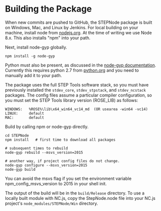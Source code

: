 
# Building the Package

When new commits are pushed to GitHub, the STEPNode package is built on
Windows, Mac, and Linux by Jenkins. For local building on your machine,
install node from [nodejs.org](https://nodejs.org). At the time of
writing we use Node 8.x. This also installs \"npm\" into your path.

Next, install node-gyp globally.

``` {.code}
npm install -g node-gyp
```

Python must also be present, as discussed in the [node-gyp
documentation](https://github.com/nodejs/node-gyp#configuration).
Currently this requires python 2.7 from
[python.org](https://www.python.org/downloads/) and you need to
manually add it to your path.

The package uses the full STEP Tools software stack, so you must have
previously installed the `stdev_core`, `stdev_stpstack`, and
`stdev_ncstack` packages.  The config files assume a particular
compiler configuration, so you must set the STEP Tools library version
(ROSE_LIB) as follows:


``` {.code}
WINDOWS:   %ROSE%\lib\x64_win64_vc14_md  (OR usearea -win64 -vc14)
LINUX:     default
MAC:       default
```

Build by calling npm or node-gyp directly.

``` {.code}
cd STEPNode
npm install   # first time to download all packages

# subsequent times to rebuild
node-gyp rebuild --msvs_version=2015

# another way, if project config files do not change.
node-gyp configure --msvs_version=2015
node-gyp build
```

You can avoid the msvs flag if you set the environment variable
npm\_config\_msvs\_version to 2015 in your shell init.

The output of the build will be in the `build/Release` directory.  To
use a locally built module with NC.js, copy the StepNode.node file
into your NC.js project\'s `node_modules/STEPNode/Win` directory.
